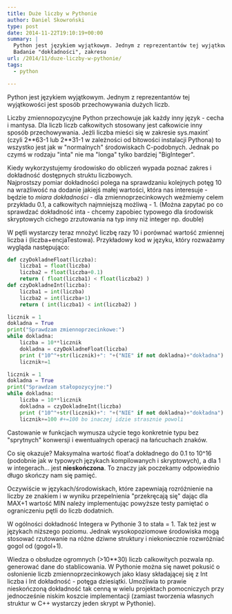 ```yaml
---
title: Duże liczby w Pythonie
author: Daniel Skowroński
type: post
date: 2014-11-22T19:10:19+00:00
summary: |
  Python jest językiem wyjątkowym. Jednym z reprezentantów tej wyjątkowości jest sposób przechowywania liczb.<br />
  Badanie "dokładności", zakresu
url: /2014/11/duze-liczby-w-pythonie/
tags:
  - python

---
```

Python jest językiem wyjątkowym. Jednym z reprezentantów tej wyjątkowości jest sposób przechowywania dużych liczb.

Liczby zmiennopozycyjne Python przechowuje jak każdy inny język - cecha i mantysa. Dla liczb liczb całkowitych stosowany jest całkowicie inny sposób przechowywania. Jeżli liczba mieści się w zakresie <span class="lang:python EnlighterJSRAW  crayon-inline " >sys.maxint` (czyli 2\*\*63-1 lub 2\*\*31-1 w zależności od bitowości instalacji Pythona) to wszystko jest jak w "normalnych" środowiskach C-podobnych. Jednak po czymś w rodzaju "inta" nie ma "longa" tylko bardziej "BigInteger".

Kiedy wykorzystujemy środowisko do obliczeń wypada poznać zakres i dokładność dostępnych struktu liczbowych.  
Najprostszy pomiar dokładności polega na sprawdzaniu kolejnych potęg 10 na wrażliwość na dodanie jakiejś małej wartości, która nas interesuje - będzie to _miara dokładności_ - dla zmiennoprzecinkowych weźmiemy celem przykładu 0.1, a całkowitych najmniejszą możliwą - 1. (Można zapytać po co sprawdzać dokładność inta - chcemy zapobiec typowego dla środowisk skryptowych cichego zrzutowania na typ inny niż integer np. double)

W pętli wystarczy teraz mnożyć liczbę razy 10 i porównać wartość zmiennej liczba i (liczba+encjaTestowa). Przykładowy kod w języku, który rozważamy wygląda następująco: 

```python
def czyDokladneFloat(liczba):
	liczba1 = float(liczba)
	liczba2 = float(liczba+0.1)
	return ( float(liczba1) < float(liczba2) )
def czyDokladneInt(liczba):
	liczba1 = int(liczba)
	liczba2 = int(liczba+1)
	return ( int(liczba1) < int(liczba2) )

licznik = 1
dokladna = True
print("Sprawdzam zmiennoprzecinkowe:")
while dokladna:
	liczba = 10**licznik
	dokladna = czyDokladneFloat(liczba)
	print ("10^"+str(licznik)+": "+("NIE" if not dokladna)+"dokładna")
	licznik+=1

licznik = 1
dokladna = True
print("Sprawdzam stałopozycyjne:")
while dokladna:
	liczba = 10**licznik
	dokladna = czyDokladneInt(liczba)
	print ("10^"+str(licznik)+": "+("NIE" if not dokladna)+"dokładna")
	licznik+=100 #+=100 bo inaczej idzie strasznie powoli

```


Castowanie w funkcjach wymusza użycie tego konkretnie typu bez "sprytnych" konwersji i ewentualnych operacji na łańcuchach znaków.

Co się okazuje? Maksymalna wartość float'a dokładnego do 0.1 to 10^16 (podobnie jak w typowych językach kompilowanych i skryptowych), a dla 1 w integerach... jest **nieskończona**. To znaczy jak poczekamy odpowiednio długo skończy nam się pamięć. 

Oczywiście w językach/środowiskach, które zapewniają rozróżnienie na liczby ze znakiem i w wyniku przepelnienia "przekręcają się" dając dla MAX+1 wartość MIN należy implementując powyższe testy pamiętać o ograniczeniu pętli do liczb dodatnich. 

W ogólności dokładność Integera w Pythonie 3 to stała = 1. Tak też jest w językach niższego poziomu. Jednak wysokopoziomowe środowiska mogą stosować rzutowanie na różne dziwne struktury i niekoniecznie rozwróżniać gogol od (gogol+1).

Wiedza o obsłudze ogromnych (>10**30) liczb calkowitych pozwala np. generować dane do stablicowania. W Pythonie można się nawet pokusić o osłonienie liczb zmiennoprzecinkowych jako klasy składającej się z Int liczba i Int dokładność - potęga dziesiątki. Umożliwia to prawie nieskończoną dokładność tak cenną w wielu projektach pomocniczych przy jednocześnie niskim koszcie implementacji (zamiast tworzenia własnych struktur w C++ wystarczy jeden skrypt w Pythonie).